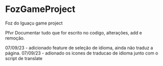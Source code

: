 # FozGameProject
Foz do Iguaçu game project

Pfvr Documentar tudo que for escrito no codigo, alterações, add e remoção.

07/09/23 - adicionado feature de seleção de idioma, ainda não traduz a página.
07/09/23 - adionado os icones de traducao de idioma junto com o script de translate
